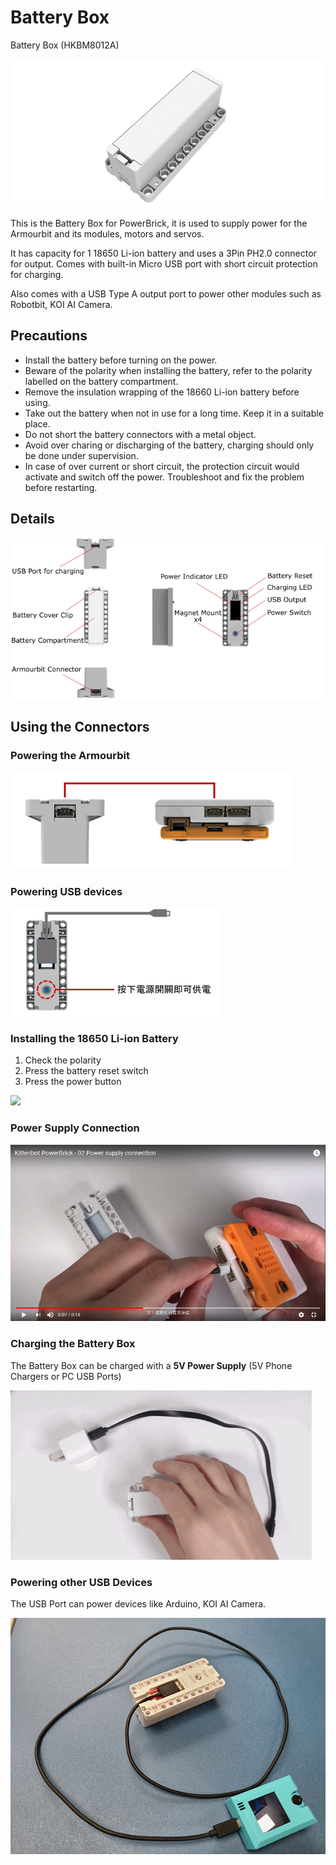 # Battery Box

Battery Box (HKBM8012A)

![](./images/04_02.png)

This is the Battery Box for PowerBrick, it is used to supply power for the Armourbit and its modules, motors and servos. 

It has capacity for 1 18650 Li-ion battery and uses a 3Pin PH2.0 connector for output. Comes with built-in Micro USB port with short circuit protection for charging.

Also comes with a USB Type A output port to power other modules such as Robotbit, KOI AI Camera.

## Precautions

- Install the battery before turning on the power.
- Beware of the polarity when installing the battery, refer to the polarity labelled on the battery compartment.
- Remove the insulation wrapping of the 18660 Li-ion battery before using.
- Take out the battery when not in use for a long time. Keep it in a suitable place.
- Do not short the battery connectors with a metal object.
- Avoid over charing or discharging of the battery, charging should only be done under supervision.
- In case of over current or short circuit, the protection circuit would activate and switch off the power. Troubleshoot and fix the problem before restarting.

## Details

![](./images/04_01.png)

## Using the Connectors

### Powering the Armourbit

![](./images/04_03.png)

### Powering USB devices

![](./images/04_04.png)

### Installing the 18650 Li-ion Battery

1. Check the polarity
2. Press the battery reset switch
3. Press the power button

![](./images/IMG_2563.gif)

### Power Supply Connection

[![](./images/batteryconnect.png)](https://www.youtube.com/watch?v=HRJeHkAbnio)

### Charging the Battery Box

The Battery Box can be charged with a **5V Power Supply** (5V Phone Chargers or PC USB Ports)

![](./images/IMG_2564.gif)

### Powering other USB Devices

The USB Port can power devices like Arduino, KOI AI Camera.

![](./kbimages/koi.jpg)



